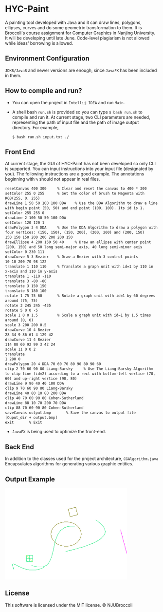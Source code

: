 # HYC-Paint

A painting tool developed with Java and it can draw lines, polygons, ellipses, curves and do some geometric transformation to them. It is Broccoli's course assignment for Computer Graphics in Nanjing University. It will be developing until late June. Code-level plagiarism is not allowed while ideas' borrowing is allowed.

## Environment Configuration

`JDK8/Java8` and newer versions are enough, since `JavaFX` has been included in them.

## How to compile and run?

- You can open the project in `Intellij IDEA` and run `Main`.
- A shell bash `run.sh` is provided so you can type `$ bash run.sh` to compile and run it. At current stage, two CLI parameters are needed, representing the path of input file and the path of image output directory. For example, 

    ```
    $ bash run.sh input.txt ./
    ```

## Front End

At current stage, the GUI of HYC-Paint has not been developed so only CLI is supported. You can input instructions into your input file (designated by you). The following instructions are a good example. The annotations beginning with `%` should not appear in real files.

```
resetCanvas 400 300     % Clear and reset the canvas to 400 * 300
setColor 255 0 255      % Set the color of brush to Magenta with RGB(255, 0, 255)
drawLine 1 50 50 100 100 DDA    % Use the DDA Algorithm to draw a line with begin point (50, 50) and end point (100, 100). Its id is 1.
setColor 255 255 0
drawLine 2 100 50 50 100 DDA
setColor 120 120 1
drawPolygon 3 4 DDA     % Use the DDA Algorithm to draw a polygon with four vertices: (150, 150), (150, 200), (200, 200) and (200, 150)
150 150 150 200 200 200 200 150
drawEllipse 4 200 150 50 40     % Draw an ellipse with center point (200, 150) and 50 long semi-major axis, 40 long semi-minor axis
setColor 0 230 111
drawCurve 5 3 Bezier    % Draw a Bezier with 3 control points
10 10 200 70 98 122
translate 1 110 110     % Translate a graph unit with id=1 by 110 in x-axis and 110 in y-axis
translate 1 -110 -110
translate 3 -80 -80
translate 3 150 150
translate 5 180 100
rotate 1 75 75 60       % Rotate a graph unit with id=1 by 60 degrees around (75, 75)
rotate 3 245 245 -435
rotate 5 0 0 -5
scale 1 0 0 1.5         % Scale a graph unit with id=1 by 1.5 times around (0, 0)
scale 3 200 200 0.5
drawCurve 10 4 Bezier
28 34 9 86 61 4 129 42
drawCurve 11 4 Bezier
114 88 60 92 99 3 42 24
scale 11 0 0 2
translate
1 280 0
drawPolygon 20 4 DDA 70 60 70 80 90 80 90 60
clip 2 70 60 90 80 Liang-Barsky     % Use The Liang-Barsky Algorithm to clip line (id=2) according to a rect with bottom-left vertice (70, 60) and up-right vertice (90, 80)
drawLine 9 90 40 40 100 DDA
clip 9 70 60 90 80 Liang-Barsky
drawLine 40 80 10 80 200 DDA
clip 40 70 60 90 80 Cohen-Sutherland
drawLine 88 10 70 200 70 DDA
clip 88 70 60 90 80 Cohen-Sutherland
saveCanvas output.bmp       % Save the canvas to output file [Ouput_dir + output.bmp]
exit       % Exit

```

- `JavaFX` is being used to optimize the front-end.

## Back End

In addition to the classes used for the project architecture, `CGAlgorithm.java` Encapsulates algorithms for generating various graphic entities.

## Output Example

![](image/output.bmp)

## License

This software is licensed under the MIT license. © NJUBroccoli